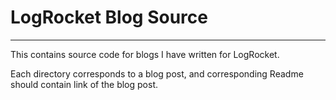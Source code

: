 # LogRocket Blog Source

---

This contains source code for blogs I have written for LogRocket.

Each directory corresponds to a blog post, and corresponding Readme should contain link of the blog post.
